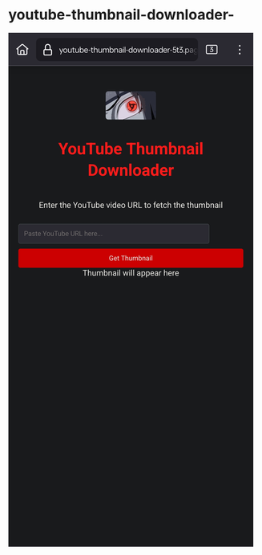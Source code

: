 # youtube-thumbnail-downloader-
<img src="https://github.com/codexart-lab/youtube-thumbnail-downloader-/blob/main/Youtube/Screenshot_2025-01-15-00-30-22-96_3aea4af51f236e4932235fdada7d1643.jpg" alt="image">
